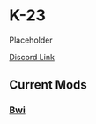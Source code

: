 # K-23

Placeholder

[Discord Link](#)

## Current Mods

### [Bwi](https://guides.gsh-servers.com/Pages/Path%20of%20Titans/Guides/Curve%20Overrides/Modded%20Dinosaurs/K-23/Mod-Bwi.html)